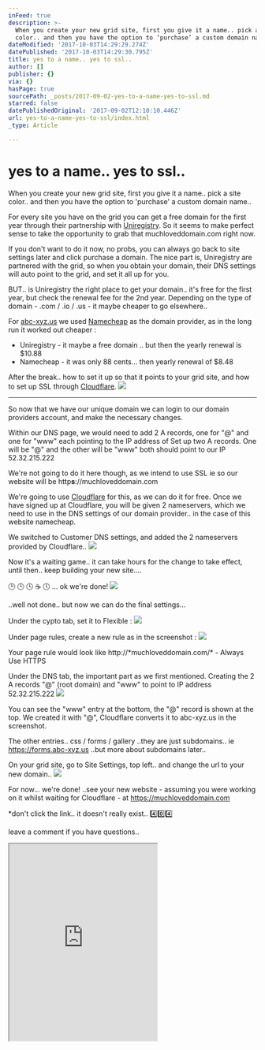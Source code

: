 ```yaml
---
inFeed: true
description: >-
  When you create your new grid site, first you give it a name.. pick a site
  color.. and then you have the option to ‘purchase’ a custom domain name..
dateModified: '2017-10-03T14:29:29.274Z'
datePublished: '2017-10-03T14:29:30.795Z'
title: yes to a name.. yes to ssl..
author: []
publisher: {}
via: {}
hasPage: true
sourcePath: _posts/2017-09-02-yes-to-a-name-yes-to-ssl.md
starred: false
datePublishedOriginal: '2017-09-02T12:10:10.446Z'
url: yes-to-a-name-yes-to-ssl/index.html
_type: Article

---
```

# yes to a name.. yes to ssl..

When you create your new grid site, first you give it a name.. pick a site color.. and then you have the option to 'purchase' a custom domain name..

For every site you have on the grid you can get a free domain for the first year through their partnership with [Uniregistry][0]. So it seems to make perfect sense to take the opportunity to grab that muchloveddomain.com right now.

If you don't want to do it now, no probs, you can always go back to site settings later and click purchase a domain. The nice part is, Uniregistry are partnered with the grid, so when you obtain your domain, their DNS settings will auto point to the grid, and set it all up for you.

BUT.. is Uniregistry the right place to get your domain.. it's free for the first year, but check the renewal fee for the 2nd year. Depending on the type of domain - .com / .io / .us - it maybe cheaper to go elsewhere..

For [abc-xyz.us][1] we used [Namecheap][2] as the domain provider, as in the long run it worked out cheaper :

* Uniregistry - it maybe a free domain .. but then the yearly renewal is $10.88
* Namecheap - it was only 88 cents... then yearly renewal of $8.48

After the break.. how to set it up so that it points to your grid site, and how to set up SSL through [Cloudflare][3].
![](https://the-grid-user-content.s3-us-west-2.amazonaws.com/33b4b5a1-16bc-4fca-9ee0-8d31c8a7896d.jpg)

---

So now that we have our unique domain we can login to our domain providers account, and make the necessary changes.

Within our DNS page, we would need to add 2 A records, one for "@" and one for "www" each pointing to the IP address of Set up two A records. One will be "@" and the other will be "www" both should point to our IP 52.32.215.222

We're not going to do it here though, as we intend to use SSL ie so our website will be http**s**://muchloveddomain.com

We're going to use [Cloudflare][4] for this, as we can do it for free. Once we have signed up at Cloudflare, you will be given 2 nameservers, which we need to use in the DNS settings of our domain provider.. in the case of this website namecheap.

We switched to Customer DNS settings, and added the 2 nameservers provided by Cloudflare..
![](https://the-grid-user-content.s3-us-west-2.amazonaws.com/d389ac7d-7b45-4a38-b809-a5dd2d302e7c.png)

Now it's a waiting game.. it can take hours for the change to take effect, until then.. keep building your new site....

🕑 🕒 🕓 ☕️ 🕔 ... ok we're done!
![](https://the-grid-user-content.s3-us-west-2.amazonaws.com/b34c56e3-4cb1-4e0b-ace8-4a7652ff5d85.png)

..well not done.. but now we can do the final settings...

Under the cypto tab, set it to Flexible :
![](https://the-grid-user-content.s3-us-west-2.amazonaws.com/9a2e6696-c130-4900-adef-7c37e6ad4ae1.png)

Under page rules, create a new rule as in the screenshot :
![](https://the-grid-user-content.s3-us-west-2.amazonaws.com/4853ed81-1526-4ca6-a5ba-761c9cac65c5.png)

Your page rule would look like http://\*muchloveddomain.com/\* - Always Use HTTPS

Under the DNS tab, the important part as we first mentioned. Creating the 2 A records "@" (root domain) and "www" to point to IP address 52.32.215.222
![](https://the-grid-user-content.s3-us-west-2.amazonaws.com/c1cf09ce-98e2-47c7-a7c8-b4d37433bd8f.png)

You can see the "www" entry at the bottom, the "@" record is shown at the top. We created it with "@", Cloudflare converts it to abc-xyz.us in the screenshot.

The other entries.. css / forms / gallery ..they are just subdomains.. ie https://forms.abc-xyz.us ..but more about subdomains later..

On your grid site, go to Site Settings, top left.. and change the url to your new domain..
![](https://the-grid-user-content.s3-us-west-2.amazonaws.com/2bec20de-13db-4229-93a5-f65429d5a36c.png)

For now... we're done! ..see your new website - assuming you were working on it whilst waiting for Cloudflare - at https://muchloveddomain.com

\*don't click the link.. it doesn't really exist.. 4️⃣0️⃣4️⃣

leave a comment if you have questions..

<iframe src="https://the-grid.github.io/ed-userhtml/?g=eJxNUUFOwzAQvOcVVhA0kRo7ReJCkh4iIcSlJ24IIddet04TO_I6oQHxd5ySStw8u-OZ3dlS6pFoWcVqnzlrfbwtWShtoxKF073fJmowwmtrErkmuA7clHxHhIzckSZg1SCpiKQH8E8tdGA81tMrP-x4Bwmmb_l7EdhakeQ_p55eZBKkUuLAD87MnEVIOOAeFl5QKEKDahl6Wv7RKDoRYMyYsMaA8FRxAXtrT9SAZ2A-nmuG8kQbvDmrfddWm7sRHIYlqvGebvJ41gmD0567YLKzEqg2CM7XoKyDZFksLaKfRFoxzKOsyeovklV4XQ2zBoPRKk2Lki2BReUcqWg54iVVYbtLKjGR3PPs6EBV8dH7Hh8Z43uRnacvOiCbADNvM56ZkFy2IMR2-feppT9W8SbPb5eKGbreog8uD9er_QJPmJhe" height="400" style=""></iframe>



[0]: https://uniregistry.com/
[1]: https://abc-xyz.us/
[2]: https://www.namecheap.com/
[3]: https://www.cloudflare.net/
[4]: https://cloudflare.net/